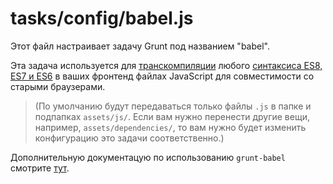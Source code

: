 # tasks/config/babel.js

Этот файл настраивает задачу Grunt под названием "babel".

Эта задача используется для <a href="https://en.wiktionary.org/wiki/transcompile" target="_blank">транскомпиляции</a> любого <a href="http://es6-features.org" target="_blank">синтаксиса ES8, ES7 и ES6</a> в ваших фронтенд файлах JavaScript для совместимости со старыми браузерами.

> (По умолчанию будут передаваться только файлы `.js` в папке и подпапках `assets/js/`. Если вам нужно перенести другие вещи, например, `assets/dependencies/`, то вам нужно будет изменить конфигурацию это задачи соответственно.)

Дополнительную документацую по использованию `grunt-babel` смотрите [тут](https://npmjs.com/package/grunt-babel).



<docmeta name="displayName" value="babel.js">

